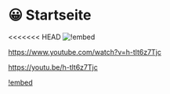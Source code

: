 # 😀 Startseite

<<<<<<< HEAD
![!embed](https://www.youtube.com/watch?v=h-tlt6z7Tjc)

https://www.youtube.com/watch?v=h-tlt6z7Tjc

https://youtu.be/h-tlt6z7Tjc

[!embed](https://www.youtube.com/watch?v=h-tlt6z7Tjc)

